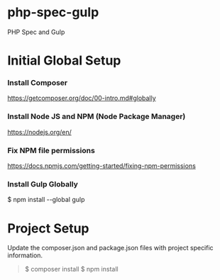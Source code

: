 # php-spec-gulp
PHP Spec and Gulp

# Initial Global Setup
### Install Composer
https://getcomposer.org/doc/00-intro.md#globally

### Install Node JS and NPM (Node Package Manager)
https://nodejs.org/en/

### Fix NPM file permissions
https://docs.npmjs.com/getting-started/fixing-npm-permissions

### Install Gulp Globally
$ npm install --global gulp

# Project Setup
Update the composer.json and package.json files with project specific information.

> $ composer install
> $ npm install